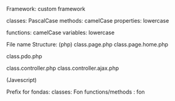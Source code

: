 Framework: custom framework

classes: PascalCase
methods: camelCase
properties: lowercase

functions: camelCase
variables: lowercase



File name Structure:
(php)
class.page.php
class.page.home.php

class.pdo.php

class.controller.php
class.controller.ajax.php


(Javescript)


Prefix for fondas:
classes: Fon
functions/methods : fon
